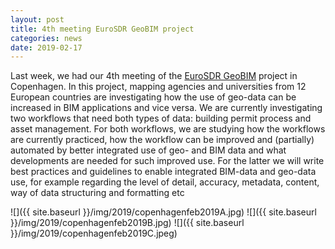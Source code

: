 ```yaml
---
layout: post
title: 4th meeting EuroSDR GeoBIM project
categories: news
date: 2019-02-17
---
```


Last week, we had our 4th meeting of the [EuroSDR GeoBIM](https://3d.bk.tudelft.nl/projects/eurosdr-geobim/) project in Copenhagen.
In this project, mapping agencies and universities from 12 European countries are investigating how the use of geo-data can be increased in BIM applications and vice versa.
We are currently investigating two workflows that need both types of data: building permit process and asset management.
For both workflows, we are studying how the workflows are currently practiced, how the workflow can be improved and (partially) automated by better integrated use of geo- and BIM data and what developments are needed for such improved use.
For the latter we will write best practices and guidelines to enable integrated BIM-data and geo-data use, for example regarding the level of detail, accuracy, metadata, content, way of data structuring and formatting etc

![]({{ site.baseurl }}/img/2019/copenhagenfeb2019A.jpg)
![]({{ site.baseurl }}/img/2019/copenhagenfeb2019B.jpg)
![]({{ site.baseurl }}/img/2019/copenhagenfeb2019C.jpeg)
